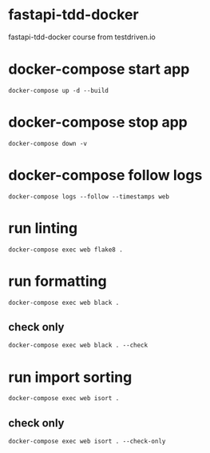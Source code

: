 # fastapi-tdd-docker

fastapi-tdd-docker course from testdriven.io

# docker-compose start app

`docker-compose up -d --build`

# docker-compose stop app

`docker-compose down -v`

# docker-compose follow logs

`docker-compose logs --follow --timestamps web `

# run linting

`docker-compose exec web flake8 .`

# run formatting

`docker-compose exec web black .`

## check only

`docker-compose exec web black . --check`

# run import sorting

`docker-compose exec web isort .`

## check only

`docker-compose exec web isort . --check-only`

